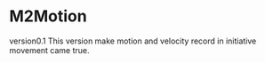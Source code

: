 # M2Motion
version0.1
This version make motion and velocity record in initiative movement came true.
